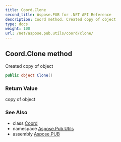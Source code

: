```yaml
---
title: Coord.Clone
second_title: Aspose.PUB for .NET API Reference
description: Coord method. Created copy of object
type: docs
weight: 100
url: /net/aspose.pub.utils/coord/clone/
---
```

## Coord.Clone method

Created copy of object

```csharp
public object Clone()
```

### Return Value

copy of object

### See Also

* class [Coord](../)
* namespace [Aspose.Pub.Utils](../../coord/)
* assembly [Aspose.PUB](../../../)


